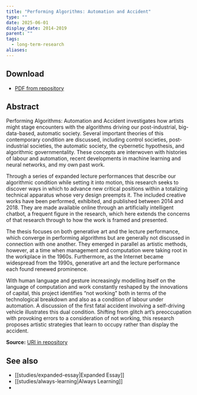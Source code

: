 ```yaml
---
title: "Performing Algorithms: Automation and Accident"
type: ""
date: 2025-06-01
display_date: 2014-2019
parent: ""
tags:
  - long-term-research
aliases:
---
```

## Download
- [PDF from repository](https://minerva-access.unimelb.edu.au/bitstreams/4e908e0c-889e-52fc-aa9c-7814361ec0fe/download)
## Abstract

Performing Algorithms: Automation and Accident investigates how artists might 
stage encounters with the algorithms driving our post-industrial, big-data-based, 
automatic society. Several important theories of this contemporary condition are 
discussed, including control societies, post-industrial societies, the automatic 
society, the cybernetic hypothesis, and algorithmic governmentality. These 
concepts are interwoven with histories of labour and automation, recent 
developments in machine learning and neural networks, and my own past work. 

Through a series of expanded lecture performances that describe our algorithmic 
condition while setting it into motion, this research seeks to discover ways in which 
to advance new critical positions within a totalizing technical apparatus whose very 
design preempts it. The included creative works have been performed, exhibited, 
and published between 2014 and 2018. They are made available online through an 
artificially intelligent chatbot, a frequent figure in the research, which here extends 
the concerns of that research through to how the work is framed and presented. 

The thesis focuses on both generative art and the lecture performance, which 
converge in performing algorithms but are generally not discussed in connection 
with one another. They emerged in parallel as artistic methods, however, at a time 
when management and computation were taking root in the workplace in the 
1960s. Furthermore, as the Internet became widespread from the 1990s, 
generative art and the lecture performance each found renewed prominence. 

With human language and gesture increasingly modelling itself on the language of 
computation and work constantly reshaped by the innovations of capital, this 
project identifies “not working” both in terms of the technological breakdown and 
also as a condition of labour under automation. A discussion of the first fatal 
accident involving a self-driving vehicle illustrates this dual condition. Shifting from 
glitch art’s preoccupation with provoking errors to a consideration of not working, 
this research proposes artistic strategies that learn to occupy rather than display 
the accident.

**Source:** [URI in repository](https://hdl.handle.net/11343/233233)


## See also
- [[studies/expanded-essay|Expanded Essay]]
- [[studies/always-learning|Always Learning]]
- 